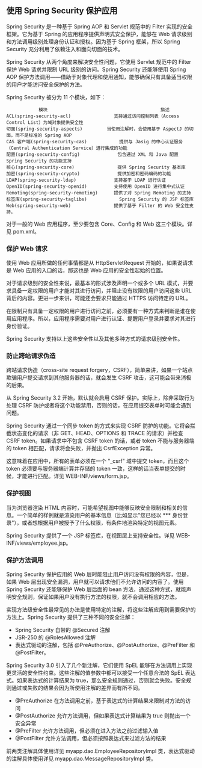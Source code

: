 ## 使用 Spring Security 保护应用 ##

Spring Security 是一种基于 Spring AOP 和 Servlet 规范中的 Filter 实现的安全框架。它为基于 Spring 的应用程序提供声明式安全保护，能够在 Web 请求级别和方法调用级别处理身份认证和授权。因为基于 Spring 框架，所以 Spring Security 充分利用了依赖注入和面向切面的技术。

Spring Security 从两个角度来解决安全性问题，它使用 Servlet 规范中的 Filter 保护 Web 请求并限制 URL 级别的访问。Spring Security 还能够使用 Spring AOP 保护方法调用——借助于对象代理和使用通知，能够确保只有具备适当权限的用户才能访问安全保护的方法。

Spring Security 被分为 11 个模块，如下：

				模块											描述
	ACL(spring-security-acl)				支持通过访问控制列表（Access Control List）为域对象提供安全性
	切面(spring-security-aspects)			当使用注解时，会使用基于 AspectJ 的切面，而不是标准的 Spring AOP
	CAS 客户端(spring-security-cas)			提供与 Jasig 的中心认证服务（Central Authentication Service）进行集成的功能
	配置(spring-security-config)				包含通过 XML 和 Java 配置 Spring Security 的功能支持
	核心(spring-security-core)				提供 Spring Security 基本库
	加密(spring-security-crypto)				提供加密和密码编码的功能
	LDAP(spring-security-ldap)				支持基于 LDAP 进行认证
	OpenID(spring-security-openid)			支持使用 OpenID 进行集中式认证
	Remoting(spring-security-remoting)		提供了对 Spring Remoting 的支持
	标签库(spring-security-taglibs)			Spring Security 的 JSP 标签库
	Web(spring-security-web)				提供了基于 Filter 的 Web 安全性支持。

对于一般的 Web 应用程序，至少要包含 Core、Config 和 Web 这三个模块。详见 pom.xml。

### 保护 Web 请求

使用 Web 应用所做的任何事情都是从 HttpServletRequest 开始的，如果说请求是 Web 应用的入口的话，那这也是 Web 应用的安全性起始的位置。

对于请求级别的安全性来说，最基本的形式涉及声明一个或多个 URL 模式，并要求具备一定权限的用户才能对其进行访问，并阻止没有权限的用户访问这些 URL 背后的内容。更进一步来讲，可能还会要求只能通过 HTTPS 访问特定的 URL。

在限制只有具备一定权限的用户进行访问之前，必须要有一种方式来判断是谁在使用应用程序。所以，应用程序需要对用户进行认证、提醒用户登录并要求对其进行身份验证。

Spring Security 支持以上这些安全性以及其他多种方式的请求级别安全性。

### 防止跨站请求伪造

跨站请求伪造（cross-site request forgery，CSRF），简单来讲，如果一个站点欺骗用户提交请求到其他服务器的话，就会发生 CSRF 攻击，这可能会带来消极的后果。

从 Spring Security 3.2 开始，默认就会启用 CSRF 保护。实际上，除非采取行为处理 CSRF 防护或者将这个功能禁用，否则的话，在应用提交表单时可能会遇到问题。

Spring Security 通过一个同步 token 的方式来实现 CSRF 防护的功能。它将会拦截状态变化的请求（非 GET、HEAD、OPTIONS 和 TRACE 的请求）并检查 CSRF token。如果请求中不包含 CSRF token 的话，或者 token 不能与服务器端的 token 相匹配，请求将会失败，并抛出 CsrfException 异常。

这意味着在应用中，所有的表单必须在一个 "_csrf" 域中提交 token，而且这个 token 必须要与服务器端计算并存储的 token 一致，这样的话当表单提交的时候，才能进行匹配。详见 WEB-INF/views/form.jsp。

### 保护视图

当为浏览器渲染 HTML 内容时，可能希望视图中能够反映安全限制和相关的信息。一个简单的样例就是渲染用户的基本信息（比如显示"您已经以 *** 身份登录"），或者想根据用户被授予了什么权限，有条件地渲染特定的视图元素。

Spring Security 提供了一个 JSP 标签库，在视图层上支持安全性。详见 WEB-INF/views/employee.jsp。

### 保护方法调用

Spring Security 保护应用的 Web 层时能阻止用户访问没有权限的内容，但是，如果 Web 层出现安全漏洞，用户就可以请求他们不允许访问的内容了。使用 Spring Security 还能够保护 Web 层后面的 bean 方法，通过这种方式，就能声明安全规则，保证如果用户没有执行方法的权限，就不会调用相应的方法。

实现方法级安全性最常见的办法是使用特定的注解，将这些注解应用到需要保护的方法上。Spring Security 提供了三种不同的安全注解：

* Spring Security 自带的 @Secured 注解
* JSR-250 的 @RolesAllowed 注解
* 表达式驱动的注解，包括 @PreAuthorize、@PostAuthorize、@PreFilter 和 @PostFilter。

Spring Security 3.0 引入了几个新注解，它们使用 SpEL 能够在方法调用上实现更灵活的安全性约束。这些注解的值参数中都可以接受一个任意合法的 SpEL 表达式。如果表达式的计算结果为 true，那么安全规则通过，否则就会失败。安全规则通过或失败的结果会因为所使用注解的差异而有所不同。

* @PreAuthorize 在方法调用之前，基于表达式的计算结果来限制对方法的访问
* @PostAuthorize 允许方法调用，但如果表达式计算结果为 true 则抛出一个安全异常
* @PreFilter 允许方法调用，但必须在进入方法之前过滤输入值
* @PostFilter 允许方法调用，但必须按照表达式来过滤方法的结果

前两类注解具体使用详见 myapp.dao.EmployeeRepositoryImpl 类，表达式驱动的注解具体使用详见 myapp.dao.MessageRepositoryImpl 类。